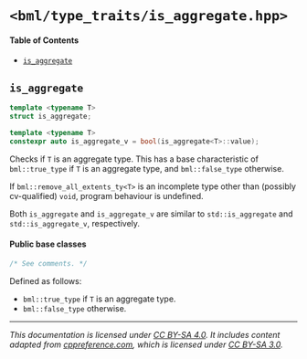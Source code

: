 # `<bml/type_traits/is_aggregate.hpp>`
#### Table of Contents
- [`is_aggregate`](#is_aggregate)

## `is_aggregate`
```c++
template <typename T>
struct is_aggregate;

template <typename T>
constexpr auto is_aggregate_v = bool(is_aggregate<T>::value);
```
Checks if `T` is an aggregate type. This has a base characteristic of `bml::true_type` if `T` is an
aggregate type, and `bml::false_type` otherwise.

If `bml::remove_all_extents_ty<T>` is an incomplete type other than (possibly cv-qualified) `void`,
program behaviour is undefined.

Both `is_aggregate` and `is_aggregate_v` are similar to `std::is_aggregate` and
`std::is_aggregate_v`, respectively.

#### Public base classes
```c++
/* See comments. */
```
Defined as follows:

- `bml::true_type` if `T` is an aggregate type.
- `bml::false_type` otherwise.

---
*This documentation is licensed under [CC BY-SA 4.0][1]. It includes content adapted from
[cppreference.com][2], which is licensed under [CC BY-SA 3.0][3].*

[1]: https://creativecommons.org/licenses/by-sa/4.0
[2]: https://en.cppreference.com
[3]: https://creativecommons.org/licenses/by-sa/3.0

